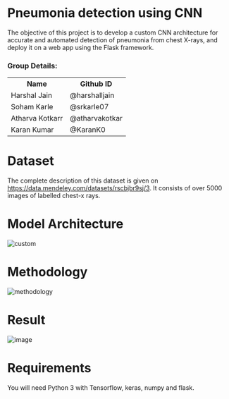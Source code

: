 # Pneumonia detection using CNN
The objective of this project is to develop a custom CNN architecture for accurate and automated detection of pneumonia from chest X-rays, and deploy it on a web app using the Flask framework. 
### Group Details:
<table>
  <tr>
    <th>Name</th>
    <th>Github ID</th>
  </tr>
    <tr>
    <td>Harshal Jain</td>
    <td>@harshalljain</td>
  </tr>
    <tr>
    <td>Soham Karle</td>
    <td>@srkarle07</td>
  </tr>
    <tr>
    <td>Atharva Kotkarr</td>
    <td>@atharvakotkar</td>
  </tr>
  <tr>
    <td>Karan Kumar</td>
    <td>@KaranK0</td>
  </tr>
</table>

# Dataset
The complete description of this dataset is given on https://data.mendeley.com/datasets/rscbjbr9sj/3. It consists of over 5000 images of labelled chest-x rays.

# Model Architecture
![custom](https://github.com/KaranK0/pneumonia-detection/assets/89681139/028cf65a-f8d3-45d3-b1db-4d3aadfdf81d)

# Methodology 
![methodology](https://github.com/KaranK0/pneumonia-detection/assets/89681139/17ae3b4a-c4ea-4414-962f-650a5a2a6702)

# Result
![image](https://github.com/KaranK0/pneumonia-detection/assets/89681139/d061d3a1-3e52-452d-9f50-0daf91941591)

# Requirements
You will need Python 3 with Tensorflow, keras, numpy and flask.

